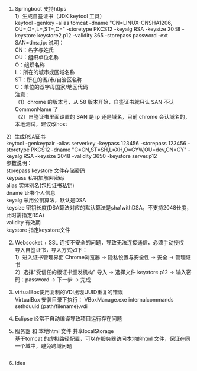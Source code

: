 1. Springboot 支持https  
1）生成自签证书（JDK keytool 工具）  
keytool -genkey -alias tomcat -dname "CN=LINUX-CNSHA1206, OU=,O=,L=,ST=,C=" -storetype PKCS12 -keyalg RSA -keysize 2048 -keystore keystore2.p12 -validity 365 -storepass password -ext SAN=dns:,ip:
说明：  
CN：名字与姓氏  
OU：组织单位名称  
O：组织名称  
L：所在的城市或区域名称  
ST：所在的省/市/自治区名称  
C：单位的双字母国家/地区代码  
注意：  
（1）chrome 的版本号，从 58 版本开始，自签证书就只认 SAN 不认 CommonName 了  
（2）自签证书里面设置的 SAN 是 ip 还是域名，目前 chrome 会认域名的，本地测试，建议改host  

2）生成RSA证书  
keytool -genkeypair -alias serverkey -keypass 123456 -storepass 123456 -storetype PKCS12 -dname "C=CN,ST=SH,L=XH,O=GYW,OU=dev,CN=GY" -keyalg RSA -keysize 2048 -validity 3650 -keystore server.p12  
参数说明：  
storepass keystore 文件存储密码  
keypass 私钥加解密密码  
alias 实体别名(包括证书私钥)  
dname 证书个人信息  
keyalg 采用公钥算法，默认是DSA  
keysize 密钥长度(DSA算法对应的默认算法是sha1withDSA，不支持2048长度，此时需指定RSA)  
validity 有效期  
keystore 指定keystore文件  

2. Websocket + SSL 连接不安全的问题，导致无法连接通信，必须手动授权  
导入自签证书，导入方式如下：  
1）进入证书管理界面
Chrome浏览器 -> 隐私设置与安全性 -> 安全 -> 管理证书  
2）选择"受信任的根证书颁发机构"
导入 -> 选择文件 keystore.p12 -> 输入密码：password -> 下一步 -> 完成  
3. virtualBox使用复制的VDI出现UUID重复的错误  
VirtualBox 安装目录下执行：
VBoxManage.exe internalcommands sethduuid {path/filename}.vdi

4. Eclipse 经常不自动编译导致项目运行存在问题
5. 服务器 和 本地html 文件 共享localStorage  
基于tomcat 的虚拟路径配置，可以在服务器访问本地的html 文件，保证在同一个域中，避免跨域问题  
```

```

6. Idea